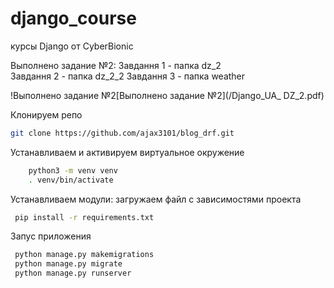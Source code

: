 # django_course
курсы Django от CyberBionic


Выполнено задание №2:
Завдання 1 - папка dz_2  
Завдання 2 - папка dz_2_2
Завдання 3 - папка weather

!Выполнено задание №2[Выполнено задание №2](/Django_UA_ DZ_2.pdf)

Клонируем репо

```bash
git clone https://github.com/ajax3101/blog_drf.git
```

Устанавливаем и активируем виртуальное окружение

```bash
    python3 -m venv venv
    . venv/bin/activate
 ```

Устанавливаем модули:
загружаем файл с зависимостями проекта

```bash
 pip install -r requirements.txt
```

Запус приложения

```bash
 python manage.py makemigrations 
 python manage.py migrate
 python manage.py runserver 
```

